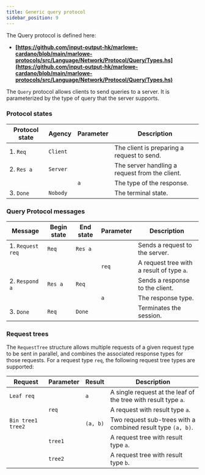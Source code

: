 ```yaml
---
title: Generic query protocol
sidebar_position: 9
---
```


The Query protocol is defined here: 

- **[https://github.com/input-output-hk/marlowe-cardano/blob/main/marlowe-protocols/src/Language/Network/Protocol/Query/Types.hs](https://github.com/input-output-hk/marlowe-cardano/blob/main/marlowe-protocols/src/Language/Network/Protocol/Query/Types.hs)**

The `Query` protocol allows clients to send queries to a server. It is
parameterized by the type of query that the server supports.

### Protocol states

| Protocol state | Agency | Parameter | Description |
| --- | --- | --- | --- |
| 1. `Req` | `Client` | | The client is preparing a request to send. |
| 2. `Res a` | `Server` | | The server handling a request from the client. |
| | | `a` | The type of the response. |
| 3. `Done` | `Nobody` | | The terminal state. |

### Query Protocol messages

| Message | Begin state | End state | Parameter | Description |
| --- | --- | --- | --- | --- |
| 1. `Request req` | `Req` | `Res a` |  | Sends a request to the server. |
| | | | `req` | A request tree with a result of type `a`. |
| 2. `Respond a` | `Res a` | `Req` |  | Sends a response to the client. |
| | | | `a` | The response type. |
| 3. `Done` | `Req` | `Done` |  | Terminates the session. |

### Request trees

The `RequestTree` structure allows multiple requests of a given request type to
be sent in parallel, and combines the associated response types for those
requests. For a request type `req`, the following request tree types are
supported:

| Request | Parameter | Result | Description |
| --- | --- | --- | --- |
| `Leaf req` |  | `a` | A single request at the leaf of the tree with result type `a`. |
|  | `req` |  | A request with result type `a`. |
| `Bin tree1 tree2` |  | `(a, b)` | Two request sub-trees with a combined result type `(a, b)`. |
|  | `tree1` |  | A request tree with result type `a`. |
|  | `tree2` |  | A request tree with result type `b`. |
